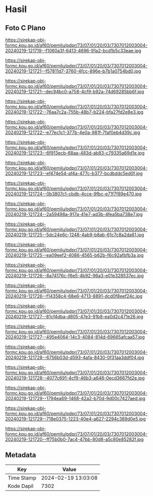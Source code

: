 # Hasil

## Foto C Plano

https://sirekap-obj-formc.kpu.go.id/af60/pemilu/pdpr/73/07/01/20/03/7307012003004-20240219-121719--f1060a3f-6413-4696-91a2-bcd1b5c33eae.jpg

https://sirekap-obj-formc.kpu.go.id/af60/pemilu/pdpr/73/07/01/20/03/7307012003004-20240219-121721--f57811d7-3760-4fcc-896e-b7b1a0754bd0.jpg

https://sirekap-obj-formc.kpu.go.id/af60/pemilu/pdpr/73/07/01/20/03/7307012003004-20240219-121721--dec94bc0-a758-4cf9-b92a-74d69285bb6f.jpg

https://sirekap-obj-formc.kpu.go.id/af60/pemilu/pdpr/73/07/01/20/03/7307012003004-20240219-121722--76aa7c2a-755b-48b7-b224-bfa27fd2e8e3.jpg

https://sirekap-obj-formc.kpu.go.id/af60/pemilu/pdpr/73/07/01/20/03/7307012003004-20240219-121722--e77ec1c1-377b-4e0a-981f-7faf0eb4d39c.jpg

https://sirekap-obj-formc.kpu.go.id/af60/pemilu/pdpr/73/07/01/20/03/7307012003004-20240219-121723--6f913ecb-68aa-483d-ab83-c79335a69d1e.jpg

https://sirekap-obj-formc.kpu.go.id/af60/pemilu/pdpr/73/07/01/20/03/7307012003004-20240219-121723--ef474e54-af4a-477c-b377-bcdbddc5ed0f.jpg

https://sirekap-obj-formc.kpu.go.id/af60/pemilu/pdpr/73/07/01/20/03/7307012003004-20240219-121724--0b3807c1-cbdb-4cce-9fbc-e71f7f89e470.jpg

https://sirekap-obj-formc.kpu.go.id/af60/pemilu/pdpr/73/07/01/20/03/7307012003004-20240219-121724--2a59498a-917a-41e7-ad3b-4fea5ba738e7.jpg

https://sirekap-obj-formc.kpu.go.id/af60/pemilu/pdpr/73/07/01/20/03/7307012003004-20240219-121725--5dc24e6c-1248-4ab9-b8ab-61c7c8a2da61.jpg

https://sirekap-obj-formc.kpu.go.id/af60/pemilu/pdpr/73/07/01/20/03/7307012003004-20240219-121725--ea09eef2-4086-4565-b62b-f6c92afbfb3a.jpg

https://sirekap-obj-formc.kpu.go.id/af60/pemilu/pdpr/73/07/01/20/03/7307012003004-20240219-121726--8a74176c-f6e5-4b92-96a3-e01e328537ec.jpg

https://sirekap-obj-formc.kpu.go.id/af60/pemilu/pdpr/73/07/01/20/03/7307012003004-20240219-121726--f14358c4-68e6-4713-8891-dcd0f8eef24c.jpg

https://sirekap-obj-formc.kpu.go.id/af60/pemilu/pdpr/73/07/01/20/03/7307012003004-20240219-121727--81cf4dba-d805-47e3-91b8-ea0d2c471e26.jpg

https://sirekap-obj-formc.kpu.go.id/af60/pemilu/pdpr/73/07/01/20/03/7307012003004-20240219-121727--495e4064-14c3-4084-814d-69665afcaa57.jpg

https://sirekap-obj-formc.kpu.go.id/af60/pemilu/pdpr/73/07/01/20/03/7307012003004-20240219-121728--6756b03d-d593-4afa-8430-0f31aa3ddf04.jpg

https://sirekap-obj-formc.kpu.go.id/af60/pemilu/pdpr/73/07/01/20/03/7307012003004-20240219-121728--4077c691-4cf9-46b3-a646-0ecd3667fd2e.jpg

https://sirekap-obj-formc.kpu.go.id/af60/pemilu/pdpr/73/07/01/20/03/7307012003004-20240219-121729--1794ea69-1468-42a2-b70d-9d00c7427aed.jpg

https://sirekap-obj-formc.kpu.go.id/af60/pemilu/pdpr/73/07/01/20/03/7307012003004-20240219-121729--718e0375-1223-40e4-a627-2294c389d0e5.jpg

https://sirekap-obj-formc.kpu.go.id/af60/pemilu/pdpr/73/07/01/20/03/7307012003004-20240219-121720--ff75b0b0-7ac4-47bb-80d8-a5c80e85282f.jpg


## Metadata

| Key        | Value               |
| ---------- | ------------------- |
| Time Stamp | 2024-02-19 13:03:08 |
| Kode Dapil | 7302                |



